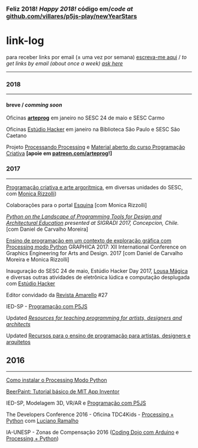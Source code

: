 ### Feliz 2018! *Happy 2018!* código em/*code at* [github.com/villares/p5js-play/newYearStars](https://github.com/villares/p5js-play/tree/master/newYearStars)

<script src="https://cdnjs.cloudflare.com/ajax/libs/p5.js/0.5.16/p5.js"></script>

<script src="https://cdnjs.cloudflare.com/ajax/libs/p5.js/0.5.16/addons/p5.dom.js"></script>

<script src="https://villares.github.io/p5js-play/newYearStars/newYearStars_white_bg.js"></script>

# link-log

para receber links por email (± uma vez por semana) [escreva-me aqui](http://contato.lugaralgum.com) / *to get links by email (about once a week) [ask here](http://contato.lugaralgum.com)*

----

### 2018

----

#### breve / *comming soon*

Oficinas [**arteprog**](http://arteprog.space) em janeiro no SESC 24 de maio e SESC Carmo 

Oficinas [Estúdio Hacker](http://estudiohacker.io) em janeiro na Biblioteca São Paulo e SESC São Caetano

Projeto [Processando Processing](http://arteprog.space/Processando-Processing) e [Material aberto do curso Programação Criativa](http://arteprog.space/programacao-criativa) **[apoie em [patreon.com/arteprog](https://patreon.com/arteprog)!]**


### 2017
---

[Programação criativa e arte argorítmica](http://arteprog.space/programacao-criativa), em diversas unidades do SESC, com [Monica Rizzolli](https://github.com/monicarizzolli))

Colaborações para o portal [Esquina](http://www.esquina.net.br/author/alexandre-vilares/) [com Monica Rizzolli]

*[Python on the Landscape of Programming Tools for Design and Architectural Education](https://villares.github.io/mestrado/VILLARES_MOREIRA_SIGRADI_2017) presented at SIGRADI 2017, Concepcíon, Chile.* [com Daniel de Carvalho Moreira]

[Ensino de programação em um contexto de exploração gráfica com Processing modo Python](https://villares.github.io/mestrado/VILLARES_MOREIRA_GOMES_GRAPHICA_2017) GRAPHICA 2017: XII International Conference on Graphics Engineering for Arts and Design. 2017 [com Daniel de Carvalho Moreira e Monica Rizzolli]

Inauguração do SESC 24 de maio, Estúdio Hacker Day 2017, [Lousa Mágica](https://github.com/villares/lousa-magica) e diversas outras atividades de eletrônica lúdica e computação desplugada com [Estúdio Hacker](http://estudiohacker.io)

Editor convidado da [Revista Amarello](http://www.amarello.com.br) #27

IED-SP - [Programação com P5JS](https://github.com/villares/p5js-play)

Updated *[Resources for teaching programming for artists, designers and architects](https://villares.github.io/Resources-for-teaching-programming/)*

Updated [Recursos para o ensino de programação para artistas, designers e arquitetos](https://villares.github.io/Recursos-para-o-ensino-de-programacao) 

## 2016

---

[Como instalar o Processing Modo Python](https://villares.github.io/como-instalar-o-processing-modo-python/) 

[BeerPaint: Tutorial básico de MIT App Inventor](https://gumroad.com/l/kXiHW)

IED-SP, Modelagem 3D, VR/AR e [Programação com P5JS](https://github.com/villares/p5js-play)

The Developers Conference 2016 - Oficina TDC4Kids - [Processing + Python](https://villares.github.io/como-instalar-o-processing-modo-python/) com [Luciano Ramalho](https://github.com/ramalho)

IA-UNESP - Zonas de Compensação 2016 ([Coding Dojo com Arduino](https://garoa.net.br/wiki/Coding_Dojo_com_Arduino) e [Processing + Python](https://villares.github.io/como-instalar-o-processing-modo-python/))

